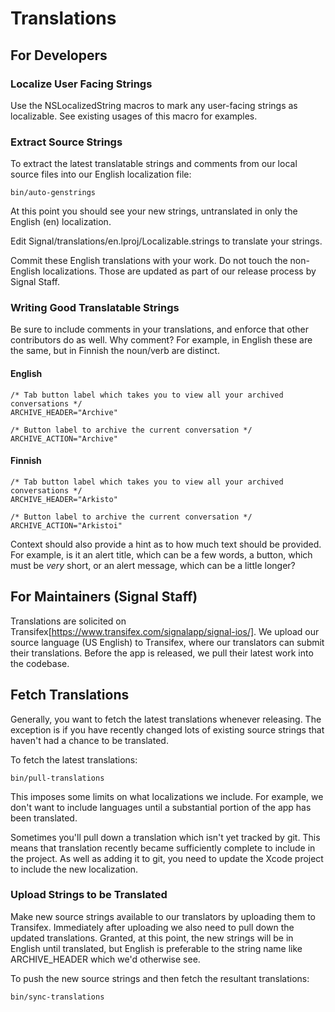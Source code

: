 # Translations

## For Developers

### Localize User Facing Strings

Use the NSLocalizedString macros to mark any user-facing strings as
localizable. See existing usages of this macro for examples.

### Extract Source Strings

To extract the latest translatable strings and comments from our local source
files into our English localization file:

    bin/auto-genstrings

At this point you should see your new strings, untranslated in only the English
(en) localization.

Edit Signal/translations/en.lproj/Localizable.strings to translate your strings.

Commit these English translations with your work. Do not touch the non-English
localizations. Those are updated as part of our release process by Signal
Staff.

### Writing Good Translatable Strings

Be sure to include comments in your translations, and enforce that other
contributors do as well.  Why comment? For example, in English these are
the same, but in Finnish the noun/verb are distinct.

#### English

    /* Tab button label which takes you to view all your archived conversations */
    ARCHIVE_HEADER="Archive"
    
    /* Button label to archive the current conversation */
    ARCHIVE_ACTION="Archive"

#### Finnish

    /* Tab button label which takes you to view all your archived conversations */
    ARCHIVE_HEADER="Arkisto"

    /* Button label to archive the current conversation */
    ARCHIVE_ACTION="Arkistoi"

Context should also provide a hint as to how much text should be
provided. For example, is it an alert title, which can be a few words, a
button, which must be *very* short, or an alert message, which can be a
little longer?

## For Maintainers (Signal Staff)

Translations are solicited on Transifex[https://www.transifex.com/signalapp/signal-ios/]. We
upload our source language (US English) to Transifex, where our
translators can submit their translations. Before the app is released,
we pull their latest work into the codebase.

## Fetch Translations

Generally, you want to fetch the latest translations whenever releasing. The
exception is if you have recently changed lots of existing source strings 
that haven't had a chance to be translated.

To fetch the latest translations:

    bin/pull-translations

This imposes some limits on what localizations we include. For example,
we don't want to include languages until a substantial portion of the
app has been translated.

Sometimes you'll pull down a translation which isn't yet tracked by git.
This means that translation recently became sufficiently complete to
include in the project. As well as adding it to git, you need to update
the Xcode project to include the new localization.

### Upload Strings to be Translated

Make new source strings available to our translators by uploading them
to Transifex. Immediately after uploading we also need to pull down the 
updated translations. Granted, at this point, the new strings will be in 
English until translated, but English is preferable to the string name 
like ARCHIVE_HEADER which we'd otherwise see.

To push the new source strings and then fetch the resultant translations:

    bin/sync-translations


